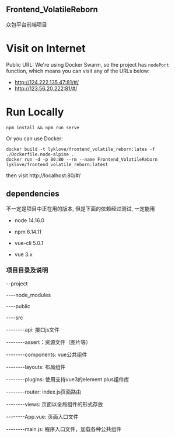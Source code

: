 ## Frontend_VolatileReborn

众包平台前端项目

# Visit on Internet
Public URL:
We're using Docker Swarm, so the project has `nodePort` function, which means you can visit any of the URLs below:
* http://124.222.135.47:81/#/
* http://123.56.20.222:81/#/
# Run Locally
```
npm install && npm run serve
```

Or you can use Docker:
```
docker build -t lyklove/frontend_volatile_reborn:lates -f ./Dockerfile.node-alpine .
docker run -d -p 80:80 --rm --name Frontend_VolatileReborn lyklove/frontend_volatile_reborn:latest
```

then visit http://localhost:80/#/

## dependencies
不一定是项目中正在用的版本, 但是下面的依赖经过测试, 一定能用

* node 14.16.0

* npm 6.14.11


* vue-cli 5.0.1

* vue 3.x


### 项目目录及说明
--project

----node_modules

----public

----src

--------api: 接口js文件

--------assert：资源文件（图片等）

--------components: vue公共组件

--------layouts: 布局组件

--------plugins: 使用支持vue3的element plus组件库

--------router: index.js页面路由

--------views: 页面以全局组件的形式存放

--------App.vue: 页面入口文件

--------main.js: 程序入口文件，加载各种公共组件
